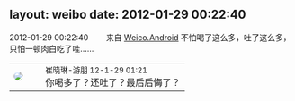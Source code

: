 layout: weibo
date: 2012-01-29 00:22:40
---
<meta name="referrer" content="no-referrer" />

2012-01-29 00:22:40  &nbsp;&nbsp;&nbsp;&nbsp;&nbsp;&nbsp; 来自 <a href="http://app.weibo.com/t/feed/l4RWD" rel="nofollow">Weico.Android</a>
不怕喝了这么多，吐了这么多，只怕一顿肉白吃了哇…… ​​​

<table style="width: 100%;">
  <tr>
    <td style="width: 40px;"><img style="border-radius:50%" src="https://tva2.sinaimg.cn/crop.0.0.180.180.50/7cb6967djw1e8qgp5bmzyj2050050aa8.jpg?KID=imgbed,tva&Expires=1624463419&ssig=xkvu7lXoLN"></td>
    <td colspan="2"><small>崔晓琳-游朋 12-1-29 01:21</small><br/>你喝多了？还吐了？最后后悔了？</td>
  </tr>
</table>
